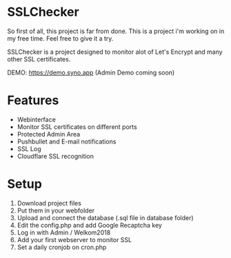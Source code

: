 # SSLChecker

So first of all, this project is far from done. This is a project i'm working on in my free time. Feel free to give it a try.

SSLChecker is a project designed to monitor alot of Let's Encrypt and many other SSL certificates.

DEMO: https://demo.syno.app (Admin Demo coming soon)

# Features
- Webinterface
- Monitor SSL certificates on different ports
- Protected Admin Area
- Pushbullet and E-mail notifications
- SSL Log
- Cloudflare SSL recognition

# Setup
1. Download project files
2. Put them in your webfolder
3. Upload and connect the database (.sql file in database folder)
4. Edit the config.php and add Google Recaptcha key
5. Log in with Admin / Welkom2018
6. Add your first webserver to monitor SSL
7. Set a daily cronjob on cron.php
